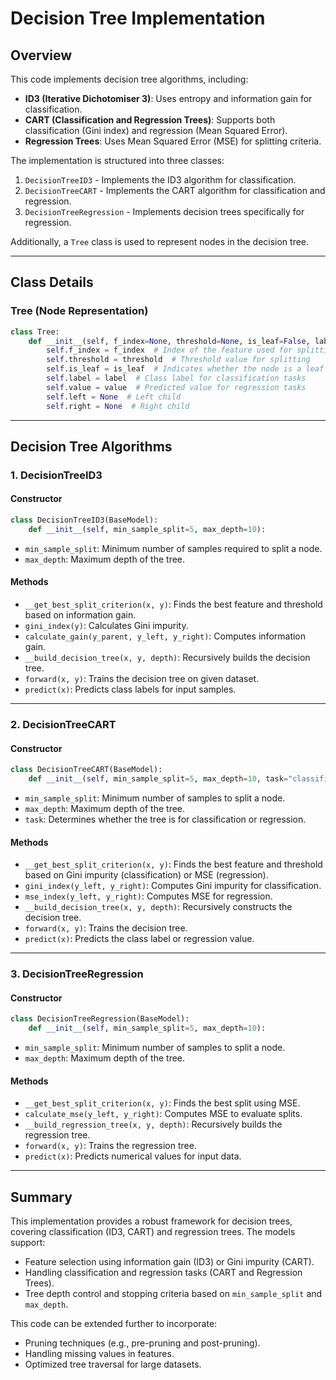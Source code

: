 # Decision Tree Implementation

## Overview
This code implements decision tree algorithms, including:
- **ID3 (Iterative Dichotomiser 3)**: Uses entropy and information gain for classification.
- **CART (Classification and Regression Trees)**: Supports both classification (Gini index) and regression (Mean Squared Error).
- **Regression Trees**: Uses Mean Squared Error (MSE) for splitting criteria.

The implementation is structured into three classes:
1. `DecisionTreeID3` - Implements the ID3 algorithm for classification.
2. `DecisionTreeCART` - Implements the CART algorithm for classification and regression.
3. `DecisionTreeRegression` - Implements decision trees specifically for regression.

Additionally, a `Tree` class is used to represent nodes in the decision tree.

---

## Class Details

### Tree (Node Representation)
```python
class Tree:
    def __init__(self, f_index=None, threshold=None, is_leaf=False, label=None, value=None):
        self.f_index = f_index  # Index of the feature used for splitting
        self.threshold = threshold  # Threshold value for splitting
        self.is_leaf = is_leaf  # Indicates whether the node is a leaf
        self.label = label  # Class label for classification tasks
        self.value = value  # Predicted value for regression tasks
        self.left = None  # Left child
        self.right = None  # Right child
```

---

## Decision Tree Algorithms

### 1. DecisionTreeID3

#### **Constructor**
```python
class DecisionTreeID3(BaseModel):
    def __init__(self, min_sample_split=5, max_depth=10):
```
- `min_sample_split`: Minimum number of samples required to split a node.
- `max_depth`: Maximum depth of the tree.

#### **Methods**
- `__get_best_split_criterion(x, y)`: Finds the best feature and threshold based on information gain.
- `gini_index(y)`: Calculates Gini impurity.
- `calculate_gain(y_parent, y_left, y_right)`: Computes information gain.
- `__build_decision_tree(x, y, depth)`: Recursively builds the decision tree.
- `forward(x, y)`: Trains the decision tree on given dataset.
- `predict(x)`: Predicts class labels for input samples.

---

### 2. DecisionTreeCART

#### **Constructor**
```python
class DecisionTreeCART(BaseModel):
    def __init__(self, min_sample_split=5, max_depth=10, task="classification"):
```
- `min_sample_split`: Minimum number of samples to split a node.
- `max_depth`: Maximum depth of the tree.
- `task`: Determines whether the tree is for classification or regression.

#### **Methods**
- `__get_best_split_criterion(x, y)`: Finds the best feature and threshold based on Gini impurity (classification) or MSE (regression).
- `gini_index(y_left, y_right)`: Computes Gini impurity for classification.
- `mse_index(y_left, y_right)`: Computes MSE for regression.
- `__build_decision_tree(x, y, depth)`: Recursively constructs the decision tree.
- `forward(x, y)`: Trains the decision tree.
- `predict(x)`: Predicts the class label or regression value.

---

### 3. DecisionTreeRegression

#### **Constructor**
```python
class DecisionTreeRegression(BaseModel):
    def __init__(self, min_sample_split=5, max_depth=10):
```
- `min_sample_split`: Minimum number of samples to split a node.
- `max_depth`: Maximum depth of the tree.

#### **Methods**
- `__get_best_split_criterion(x, y)`: Finds the best split using MSE.
- `calculate_mse(y_left, y_right)`: Computes MSE to evaluate splits.
- `__build_regression_tree(x, y, depth)`: Recursively builds the regression tree.
- `forward(x, y)`: Trains the regression tree.
- `predict(x)`: Predicts numerical values for input data.

---

## Summary
This implementation provides a robust framework for decision trees, covering classification (ID3, CART) and regression trees. The models support:
- Feature selection using information gain (ID3) or Gini impurity (CART).
- Handling classification and regression tasks (CART and Regression Trees).
- Tree depth control and stopping criteria based on `min_sample_split` and `max_depth`.

This code can be extended further to incorporate:
- Pruning techniques (e.g., pre-pruning and post-pruning).
- Handling missing values in features.
- Optimized tree traversal for large datasets.

